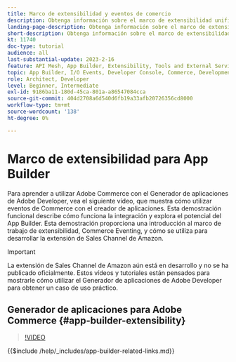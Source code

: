 ```yaml
---
title: Marco de extensibilidad y eventos de comercio
description: Obtenga información sobre el marco de extensibilidad unificado y la noche de comercio
landing-page-description: Obtenga información sobre el marco de extensibilidad unificado y la noche de comercio
short-description: Obtenga información sobre el marco de extensibilidad unificado y la noche de comercio
kt: 11740
doc-type: tutorial
audience: all
last-substantial-update: 2023-2-16
feature: API Mesh, App Builder, Extensibility, Tools and External Services, Eventing, Backend Development
topic: App Builder, I/O Events, Developer Console, Commerce, Development, Integrations
role: Architect, Developer
level: Beginner, Intermediate
exl-id: 9186ba11-180d-45ca-801a-a86547084cca
source-git-commit: 404d2708a6d540d6fb19a33afb20726356cd8000
workflow-type: tm+mt
source-wordcount: '138'
ht-degree: 0%

---
```


# Marco de extensibilidad para App Builder

Para aprender a utilizar Adobe Commerce con el Generador de aplicaciones de Adobe Developer, vea el siguiente vídeo, que muestra cómo utilizar eventos de Commerce con el creador de aplicaciones. Esta demostración funcional describe cómo funciona la integración y explora el potencial del App Builder. Esta demostración proporciona una introducción al marco de trabajo de extensibilidad, Commerce Eventing, y cómo se utiliza para desarrollar la extensión de Sales Channel de Amazon.

>[!IMPORTANT]
>
>La extensión de Sales Channel de Amazon aún está en desarrollo y no se ha publicado oficialmente.  Estos vídeos y tutoriales están pensados para mostrarle cómo utilizar el Generador de aplicaciones de Adobe Developer para obtener un caso de uso práctico.

## Generador de aplicaciones para Adobe Commerce {#app-builder-extensibility}

>[!VIDEO](https://video.tv.adobe.com/v/3413328?quality=12&learn=on)

{{$include /help/_includes/app-builder-related-links.md}}
